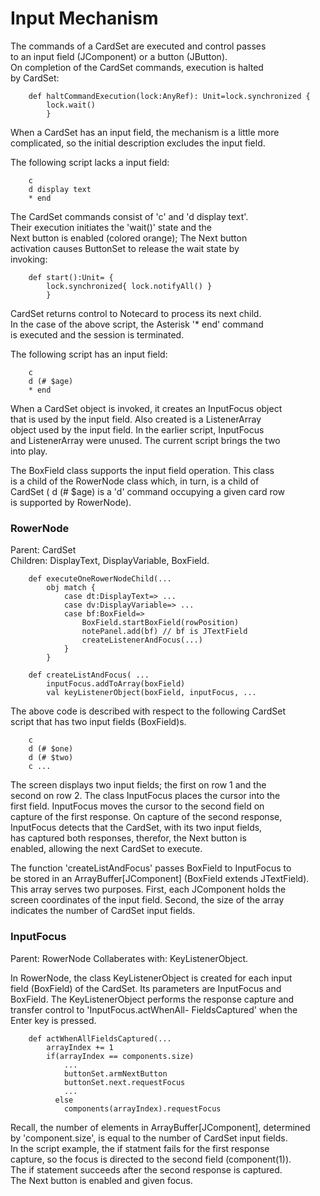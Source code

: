 <h1>Input Mechanism</h1>

<p>The commands of a CardSet are executed and control passes <br />
to an input field (JComponent) or a button (JButton). <br />
On completion of the CardSet commands, execution is halted <br />
by CardSet:</p>

<pre><code>    def haltCommandExecution(lock:AnyRef): Unit=lock.synchronized {
        lock.wait() 
        }
</code></pre>

<p>When a CardSet has an input field, the mechanism is a little more <br />
complicated, so the initial description excludes the input field.  </p>

<p>The following script lacks a input field:  </p>

<pre><code>    c
    d display text
    * end
</code></pre>

<p>The CardSet commands consist of 'c' and 'd display text'. <br />
Their execution initiates the 'wait()' state and the <br />
Next button is enabled (colored orange); The Next button <br />
activation causes ButtonSet to release the wait state by <br />
invoking:</p>

<pre><code>    def start():Unit= {
        lock.synchronized{ lock.notifyAll() } 
        }
</code></pre>

<p>CardSet returns control to Notecard to process its next child. <br />
In the case of the above script, the Asterisk '* end' command <br />
is executed and the session is terminated.  </p>

<p>The following script has an input field:</p>

<pre><code>    c
    d (# $age)
    * end
</code></pre>

<p>When a CardSet object is invoked, it creates an InputFocus object <br />
that is used by the input field. Also created is a ListenerArray <br />
object used by the input field.  In the earlier script, InputFocus <br />
and ListenerArray were unused. The current script brings the two <br />
into play.   </p>

<p>The BoxField class supports the input field operation. This class <br />
is a child of the RowerNode class which, in turn, is a child of <br />
CardSet ( d (# $age) is a 'd' command occupying a given card row <br />
is supported by RowerNode).  </p>

<h3>RowerNode</h3>

<p>Parent: CardSet <br />
Children: DisplayText, DisplayVariable, BoxField.  </p>

<pre><code>    def executeOneRowerNodeChild(...
        obj match {
            case dt:DisplayText=&gt; ...
            case dv:DisplayVariable=&gt; ...
            case bf:BoxField=&gt;
                BoxField.startBoxField(rowPosition)
                notePanel.add(bf) // bf is JTextField
                createListenerAndFocus(...)
            }   
        }

    def createListAndFocus( ...
        inputFocus.addToArray(boxField)         
        val keyListenerObject(boxField, inputFocus, ...
</code></pre>

<p>The above code is described with respect to the following CardSet <br />
script that has two input fields (BoxField)s.  </p>

<pre><code>    c
    d (# $one)
    d (# $two)
    c ...
</code></pre>

<p>The screen displays two input fields; the first on row 1 and the <br />
second on row 2. The class InputFocus places the cursor into the <br />
first field.  InputFocus moves the cursor to the second field on <br />
capture of the first response. On capture of the second response, <br />
InputFocus detects that the CardSet, with its two input fields, <br />
has captured both responses, therefor, the Next button is <br />
enabled, allowing the next CardSet to execute.  </p>

<p>The function 'createListAndFocus' passes BoxField to InputFocus to <br />
be stored in an ArrayBuffer[JComponent] (BoxField extends JTextField). <br />
This array serves two purposes. First, each JComponent holds the <br />
screen coordinates of the input field.  Second, the size of the array <br />
indicates the number of CardSet input fields.   </p>

<h3>InputFocus</h3>

<p>Parent: RowerNode
Collaberates with: KeyListenerObject.</p>

<p>In RowerNode, the class KeyListenerObject is created for each input <br />
field (BoxField) of the CardSet.  Its parameters are InputFocus and <br />
BoxField. The KeyListenerObject performs the response capture  and <br />
transfer control to 'InputFocus.actWhenAll- FieldsCaptured' when the <br />
Enter key is pressed.</p>

<pre><code>    def actWhenAllFieldsCaptured(...
        arrayIndex += 1 
        if(arrayIndex == components.size)
            ...
            buttonSet.armNextButton
            buttonSet.next.requestFocus
            ...
          else
            components(arrayIndex).requestFocus
</code></pre>

<p>Recall, the number of elements in ArrayBuffer[JComponent], determined <br />
by 'component.size', is equal to the number of CardSet input fields. <br />
In the script example, the if statment fails for the first response <br />
capture, so the focus is directed to the second field (component(1)). <br />
The if statement succeeds after the second response is captured. <br />
The Next button is enabled and given focus.   </p>
